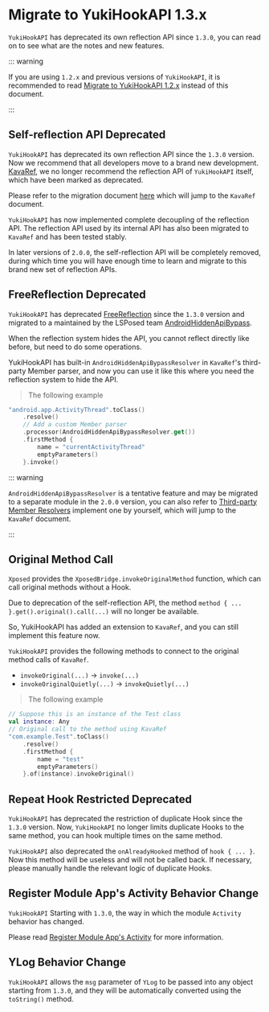 # Migrate to YukiHookAPI 1.3.x

`YukiHookAPI` has deprecated its own reflection API since `1.3.0`, you can read on to see what are the notes and new features.

::: warning

If you are using `1.2.x` and previous versions of `YukiHookAPI`, it is recommended to read [Migrate to YukiHookAPI 1.2.x](move-to-api-1-2-x) instead of this document.

:::

## Self-reflection API Deprecated

`YukiHookAPI` has deprecated its own reflection API since the `1.3.0` version. Now we recommend that all developers move to a brand new development.
[KavaRef](https://github.com/HighCapable/KavaRef), we no longer recommend the reflection API of `YukiHookAPI` itself, which have been marked as deprecated.

Please refer to the migration document [here](https://highcapable.github.io/KavaRef/en/config/migration) which will jump to the `KavaRef` document.

`YukiHookAPI` has now implemented complete decoupling of the reflection API.
The reflection API used by its internal API has also been migrated to `KavaRef` and has been tested stably.

In later versions of `2.0.0`, the self-reflection API will be completely removed,
during which time you will have enough time to learn and migrate to this brand new set of reflection APIs.

## FreeReflection Deprecated

`YukiHookAPI` has deprecated [FreeReflection](https://github.com/tiann/FreeReflection) since the `1.3.0` version and migrated to a maintained by the LSPosed team
[AndroidHiddenApiBypass](https://github.com/LSPosed/AndroidHiddenApiBypass).

When the reflection system hides the API, you cannot reflect directly like before, but need to do some operations.

YukiHookAPI has built-in `AndroidHiddenApiBypassResolver` in `KavaRef`'s third-party Member parser,
and now you can use it like this where you need the reflection system to hide the API.

> The following example

```kotlin
"android.app.ActivityThread".toClass()
    .resolve()
    // Add a custom Member parser
    .processor(AndroidHiddenApiBypassResolver.get())
    .firstMethod {
        name = "currentActivityThread"
        emptyParameters()
    }.invoke()
```

::: warning

`AndroidHiddenApiBypassResolver` is a tentative feature and may be migrated to a separate module in the `2.0.0` version,
you can also refer to [Third-party Member Resolvers](https://highcapable.github.io/KavaRef/en/config/processor-resolvers) implement one by yourself,
which will jump to the `KavaRef` document.

:::

## Original Method Call

`Xposed` provides the `XposedBridge.invokeOriginalMethod` function, which can call original methods without a Hook.

Due to deprecation of the self-reflection API, the method `method { ... }.get().original().call(...)` will no longer be available.

So, YukiHookAPI has added an extension to `KavaRef`, and you can still implement this feature now.

`YukiHookAPI` provides the following methods to connect to the original method calls of `KavaRef`.

- `invokeOriginal(...)` → `invoke(...)`
- `invokeOriginalQuietly(...)` → `invokeQuietly(...)`

> The following example

```kotlin
// Suppose this is an instance of the Test class
val instance: Any
// Original call to the method using KavaRef
"com.example.Test".toClass()
    .resolve()
    .firstMethod {
        name = "test"
        emptyParameters()
    }.of(instance).invokeOriginal()
```

## Repeat Hook Restricted Deprecated

`YukiHookAPI` has deprecated the restriction of duplicate Hook since the `1.3.0` version.
Now, `YukiHookAPI` no longer limits duplicate Hooks to the same method, you can hook multiple times on the same method.

`YukiHookAPI` also deprecated the `onAlreadyHooked` method of `hook { ... }`.
Now this method will be useless and will not be called back. If necessary, please manually handle the relevant logic of duplicate Hooks.

## Register Module App's Activity Behavior Change

`YukiHookAPI` Starting with `1.3.0`, the way in which the module `Activity` behavior has changed.

Please read [Register Module App's Activity](../api/special-features/host-inject#register-module-app-s-activity) for more information.

## YLog Behavior Change

`YukiHookAPI` allows the `msg` parameter of `YLog` to be passed into any object starting from `1.3.0`, and they will be automatically converted using the `toString()` method.
